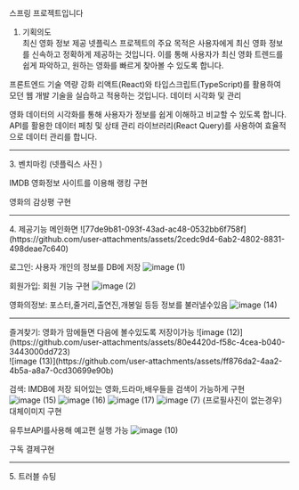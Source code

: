 스프링 프로젝트입니다 
1. 기획의도      
최신 영화 정보 제공
넷플릭스 프로젝트의 주요 목적은 사용자에게 최신 영화 정보를 신속하고 정확하게 제공하는 것입니다.
이를 통해 사용자가 최신 영화 트렌드를 쉽게 파악하고, 원하는 영화를 빠르게 찾아볼 수 있도록 합니다.

프론트엔드 기술 역량 강화
리액트(React)와 타입스크립트(TypeScript)를 활용하여 모던 웹 개발 기술을 실습하고 적용하는 것입니다.
데이터 시각화 및 관리

영화 데이터의 시각화를 통해 사용자가 정보를 쉽게 이해하고 비교할 수 있도록 합니다.
API를 활용한 데이터 페칭 및 상태 관리 라이브러리(React Query)를 사용하여 효율적으로 데이터 관리를 합니다.
<hr>
3. 벤치마킹
(넷플릭스 사진 )

IMDB 영화정보 사이트를 이용해 
랭킹 구현

영화의 감상평 구현
<hr>
4. 제공기능
메인화면
![77de9b81-093f-43ad-ac48-0532bb6f758f](https://github.com/user-attachments/assets/2cedc9d4-6ab2-4802-8831-498deae7c640)

로그인: 사용자 개인의 정보를 DB에 저장
![image (1)](https://github.com/user-attachments/assets/b2427b44-bb3d-42d5-8cde-915cf6652bcf)

회원가입: 회원 기능 구현
![image (2)](https://github.com/user-attachments/assets/163e4302-0006-4a84-89ef-a278596ab7b2)

영화의정보: 포스터,줄거리,출연진,개봉일 등등 정보를 불러낼수있음 
![image (14)](https://github.com/user-attachments/assets/625722af-ef25-4493-ab67-cebdc4a9d7fd)
<hr>
즐겨찾기: 영화가 맘에들면 다음에 볼수있도록 저장이가능
![image (12)](https://github.com/user-attachments/assets/80e4420d-f58c-4cea-b040-3443000dd723)
<br>
![image (13)](https://github.com/user-attachments/assets/ff876da2-4aa2-4b5a-a8a7-0cd30699e90b)

검색: IMDB에 저장 되어있는 영화,드라마,배우들을 검색이 가능하게 구현
<br>
![image (15)](https://github.com/user-attachments/assets/943c3c70-80b3-4687-b45f-225eb0643d8d)
![image (16)](https://github.com/user-attachments/assets/3b0517d6-a7f3-46bd-96c4-980a8ed5b402)
![image (17)](https://github.com/user-attachments/assets/6f755f6a-7aa8-4caa-993a-6018366ba7f7)
![image (7)](https://github.com/user-attachments/assets/b14ad715-b019-4034-b07c-d50fc3cd7d58)
(프로필사진이 없는경우) 대체이미지 구현 

유투브API를사용해 예고편 실행 가능
![image (10)](https://github.com/user-attachments/assets/10b2b4bf-ed3d-4656-b069-c58ac01762ff)

구독 결제구현
<hr>
5. 트러블 슈팅

